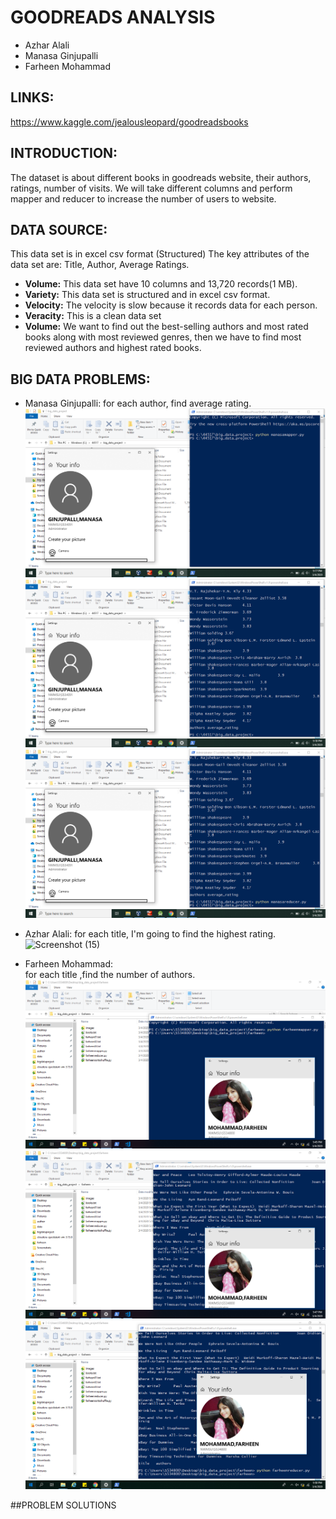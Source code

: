 # GOODREADS ANALYSIS 
 * Azhar Alali 
 * Manasa Ginjupalli
 * Farheen Mohammad

## LINKS:
https://www.kaggle.com/jealousleopard/goodreadsbooks

## INTRODUCTION:
The dataset is about different books in goodreads website, their authors, ratings, number of visits.
We will take different columns and perform mapper and reducer to increase the number of users to website.

## DATA SOURCE:
This data set is in excel csv format (Structured)
The key attributes of the data set are: Title, Author, Average Ratings.

- **Volume:**  This data set have 10 columns and 13,720 records(1 MB).
- **Variety:**  This data set is structured and in excel csv format.
- **Velocity:** The velocity is slow because it records data for each person.
- **Veracity:** This is a clean data set 
- **Volume:** We want to find out the best-selling authors and most rated books along with most  reviewed genres, then we have to find most reviewed authors and highest rated books.

             
## BIG DATA PROBLEMS:
* Manasa Ginjupalli:
   for each author, find average rating.
   ![Screenshot (28)](https://github.com/ManasaGinjupalli/big_data_project/blob/master/Manasa/Screenshot%20(28).png)
   ![Screenshot (29)](https://github.com/ManasaGinjupalli/big_data_project/blob/master/Manasa/Screenshot%20(29).png)
   ![Screenshot (30)](https://github.com/ManasaGinjupalli/big_data_project/blob/master/Manasa/Screenshot%20(30).png)
* Azhar Alali: 
   for each title, I'm going to find the highest rating.
  ![Screenshot (15)](https://user-images.githubusercontent.com/46798680/75932488-1ebde980-5e3d-11ea-8892-7d4f7b2270b3.png)


* Farheen Mohammad:  
   for each title ,find the number of authors.
   ![Screenshot (13)](https://github.com/ManasaGinjupalli/big_data_project/blob/master/farheen/images/Screenshot%20(83).png)
   ![Screenshot (13)](https://github.com/ManasaGinjupalli/big_data_project/blob/master/farheen/images/Screenshot%20(84).png)
   ![Screenshot (13)](https://github.com/ManasaGinjupalli/big_data_project/blob/master/farheen/images/Screenshot%20(85).png)
   
##PROBLEM SOLUTIONS


 













